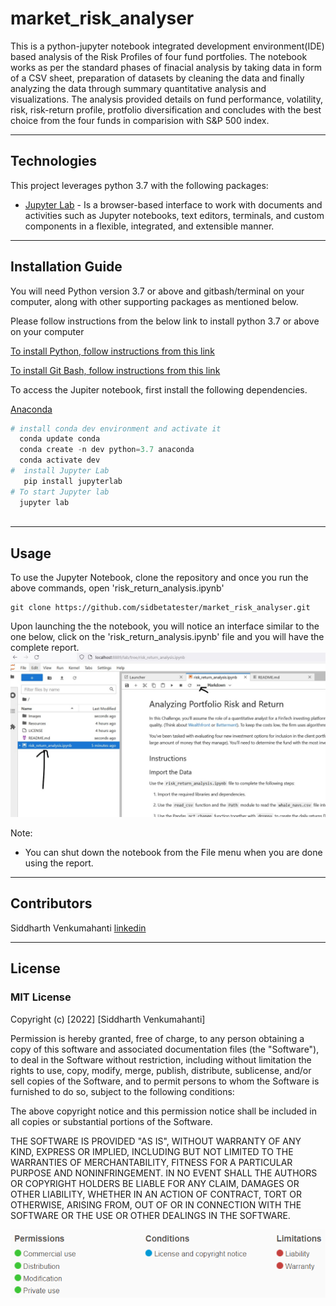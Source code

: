 # market_risk_analyser

This is a python-jupyter notebook integrated development environment(IDE) based analysis of the Risk Profiles of four fund portfolies. The notebook works as per the standard phases  of finacial analysis by taking data in form of a CSV sheet, preparation of datasets by cleaning the data and finally analyzing the data through summary quantitative analysis and visualizations. The analysis provided details on fund performance, volatility, risk, risk-return profile, protfolio diversification and concludes with the best choice from the four funds in comparision with S&P 500 index. 


---


## Technologies

This project leverages python 3.7 with the following packages:

* [Jupyter Lab](https://jupyterlab.readthedocs.io/en/stable/#) - Is a browser-based interface to work with documents and activities such as Jupyter notebooks, text editors, terminals, and custom components in a flexible, integrated, and extensible manner.

---

## Installation Guide

You will need Python version 3.7 or above and gitbash/terminal on your computer, along with other supporting packages as mentioned below. 

Please follow instructions from the below link to install python 3.7 or above on your computer

[To install Python, follow instructions from this link](https://www.python.org/downloads/)

[To install Git Bash, follow instructions from this link](https://github.com/git-guides/install-git)

To access the Jupiter notebook, first install the following dependencies.

 [Anaconda](https://docs.anaconda.com/anaconda/install/)

```python
# install conda dev environment and activate it
  conda update conda
  conda create -n dev python=3.7 anaconda
  conda activate dev
#  install Jupyter Lab
   pip install jupyterlab
# To start Jupyter lab
  jupyter lab
   
```


---


## Usage

To use the Jupyter Notebook, clone the repository and once you run the above commands, open 'risk_return_analysis.ipynb'

```git
git clone https://github.com/sidbetatester/market_risk_analyser.git
```

Upon launching the the notebook, you will notice an interface similar to the one below, click  on the 'risk_return_analysis.ipynb' file and you will have the complete report. 
![market_risk_analyser](Images/Jupyter_Screenshot.jpg)

Note:
* You can shut down the notebook from the File menu when you are done using the report.


---


## Contributors

Siddharth Venkumahanti
[linkedin](https://www.linkedin.com/in/siddharthvenkumahanti/)


---


## License

### MIT License

Copyright (c) [2022] [Siddharth Venkumahanti]

Permission is hereby granted, free of charge, to any person obtaining a copy
of this software and associated documentation files (the "Software"), to deal
in the Software without restriction, including without limitation the rights
to use, copy, modify, merge, publish, distribute, sublicense, and/or sell
copies of the Software, and to permit persons to whom the Software is
furnished to do so, subject to the following conditions:

The above copyright notice and this permission notice shall be included in all
copies or substantial portions of the Software.

THE SOFTWARE IS PROVIDED "AS IS", WITHOUT WARRANTY OF ANY KIND, EXPRESS OR
IMPLIED, INCLUDING BUT NOT LIMITED TO THE WARRANTIES OF MERCHANTABILITY,
FITNESS FOR A PARTICULAR PURPOSE AND NONINFRINGEMENT. IN NO EVENT SHALL THE
AUTHORS OR COPYRIGHT HOLDERS BE LIABLE FOR ANY CLAIM, DAMAGES OR OTHER
LIABILITY, WHETHER IN AN ACTION OF CONTRACT, TORT OR OTHERWISE, ARISING FROM,
OUT OF OR IN CONNECTION WITH THE SOFTWARE OR THE USE OR OTHER DEALINGS IN THE
SOFTWARE.

![MIT License](Images/MIT_License.png)




